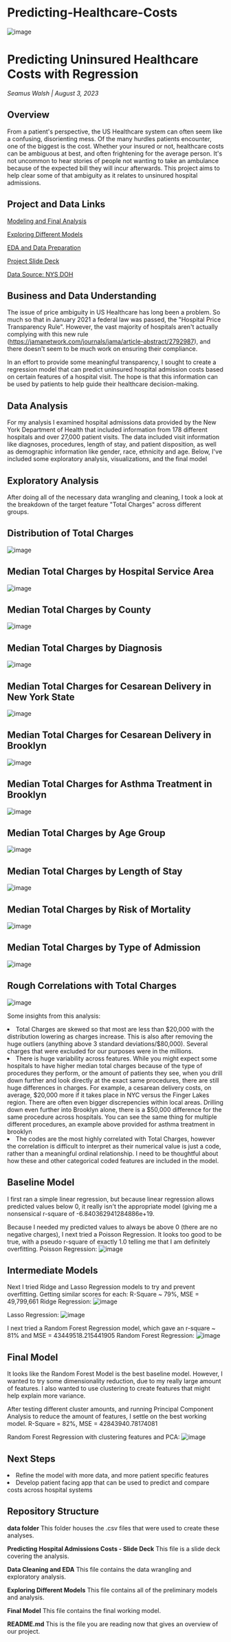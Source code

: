 # Predicting-Healthcare-Costs

![image](https://github.com/SeamusW/Predicting-Healthcare-Costs/assets/32468677/adaa4d70-3df9-4cd4-8cbb-0cf47e0b2caa)


# Predicting Uninsured Healthcare Costs with Regression
*Seamus Walsh |  August 3, 2023*

## Overview
From a patient's perspective, the US Healthcare system can often seem like a confusing, disorienting mess. Of the many hurdles patients encounter, one of the biggest is the cost. Whether your insured or not, healthcare costs can be ambiguous at best, and often frightening for the average person. It's not uncommon to hear stories of people not wanting to take an ambulance because of the expected bill they will incur afterwards. This project aims to help clear some of that ambiguity as it relates to unsinured hospital admissions.



## Project and Data Links
<a href="https://github.com/SeamusW/Predicting-Healthcare-Costs/blob/main/Final%20Model%20SW.ipynb">Modeling and Final Analysis</a>

<a href="https://github.com/SeamusW/Predicting-Healthcare-Costs/blob/main/Exploring%20Different%20Models%20SW.ipynb"> Exploring Different Models</a>

<a href="https://github.com/SeamusW/Predicting-Healthcare-Costs/blob/main/Data%20Cleaning%20and%20EDA%20SW.ipynb">EDA and Data Preparation</a>
 
<a href="https://github.com/SeamusW/Predicting-Healthcare-Costs/blob/main/Predicting%20Hospital%20Admission%20Costs.pdf">Project Slide Deck</a>

<a href="">Data Source: NYS DOH</a>


## Business and Data Understanding
The issue of price ambiguity in US Healthcare has long been a problem. So much so that in January 2021 a federal law was passed, the "Hospital Price Transparency Rule". However, the vast majority of hospitals aren't actually complying with this new rule (https://jamanetwork.com/journals/jama/article-abstract/2792987), and there doesn't seem to be much work on ensuring their compliance.

In an effort to provide some meaningful transparency, I sought to create a regression model that can predict uninsured hospital admission costs based on certain features of a hospital visit. The hope is that this information can be used by patients to help guide their healthcare decision-making.


## Data Analysis
For my analysis I examined hospital admissions data provided by the New York Department of Health that included information from 178 different hospitals and over 27,000 patient visits. The data included visit information like diagnoses, procedures, length of stay, and patient disposition, as well as demographic information like gender, race, ethnicity and age. Below, I've included some exploratory analysis, visualizations, and the final model



## Exploratory Analysis
After doing all of the necessary data wrangling and cleaning, I took a look at the breakdown of the target feature "Total Charges" across different groups.

## Distribution of Total Charges
![image](https://github.com/SeamusW/Predicting-Healthcare-Costs/assets/32468677/4483b9ca-ea16-4ced-a0f7-237eda81eef7)

## Median Total Charges by Hospital Service Area
![image](https://github.com/SeamusW/Predicting-Healthcare-Costs/assets/32468677/4c223cfc-5faf-4ecd-8030-09633d4a77cc)

## Median Total Charges by County
![image](https://github.com/SeamusW/Predicting-Healthcare-Costs/assets/32468677/79e54756-08ee-477b-a5a1-e81851676432)

## Median Total Charges by Diagnosis
![image](https://github.com/SeamusW/Predicting-Healthcare-Costs/assets/32468677/83f3608a-632c-48ab-aeea-7a4536eeedb5)

## Median Total Charges for Cesarean Delivery in New York State
![image](https://github.com/SeamusW/Predicting-Healthcare-Costs/assets/32468677/32f9b61a-278d-4f86-9180-b602b318ac84)

## Median Total Charges for Cesarean Delivery in Brooklyn
![image](https://github.com/SeamusW/Predicting-Healthcare-Costs/assets/32468677/11f7ac9a-9c16-4f62-a5a5-59fd3f5cc73f)

## Median Total Charges for Asthma Treatment in Brooklyn
![image](https://github.com/SeamusW/Predicting-Healthcare-Costs/assets/32468677/ab1c484d-5e3e-4beb-ad10-0c39289964a0)

## Median Total Charges by Age Group
![image](https://github.com/SeamusW/Predicting-Healthcare-Costs/assets/32468677/2817d35e-d463-4bd4-a81e-33ce94c4d0b6)

## Median Total Charges by Length of Stay
![image](https://github.com/SeamusW/Predicting-Healthcare-Costs/assets/32468677/05ac77a6-3271-435b-a32b-3fe2e73c6d9d)

## Median Total Charges by Risk of Mortality
![image](https://github.com/SeamusW/Predicting-Healthcare-Costs/assets/32468677/906f4476-0ff6-407a-b966-47a5cbde3e88)

## Median Total Charges by Type of Admission
![image](https://github.com/SeamusW/Predicting-Healthcare-Costs/assets/32468677/98af22a4-b97d-484d-b1e6-949f330b4fc8)

## Rough Correlations with Total Charges
![image](https://github.com/SeamusW/Predicting-Healthcare-Costs/assets/32468677/02a5ecaf-fc5d-4cd5-93e5-b1de06f5e775)


Some insights from this analysis:
<li> Total Charges are skewed so that most are less than $20,000 with the distribution lowering as charges increase. This is also after removing the huge outliers (anything above 3 standard deviations/$80,000). Several charges that were excluded for our purposes were in the millions.</li>

<li>There is huge variability across features. While you might expect some hospitals to have higher median total charges because of the type of procedures they perform, or the amount of patients they see, when you drill down further and look directly at the exact same procedures, there are still huge differences in charges. For example, a cesarean delivery costs, on average, $20,000 more if it takes place in NYC versus the Finger Lakes region. There are often even bigger discrepencies within local areas. Drilling down even further into Brooklyn alone, there is a $50,000 difference for the same procedure across hospitals. You can see the same thing for multiple different procedures, an example above provided for asthma treatment in brooklyn</li>

<li>The codes are the most highly correlated with Total Charges, however the correlation is difficult to interpret as their numerical value is just a code, rather than a meaningful ordinal relationship. I need to be thoughtful about how these and other categorical coded features are included in the model.</li>


## Baseline Model
I first ran a simple linear regression, but because linear regression allows predicted values below 0, it really isn't the appropriate model (giving me a nonsensical r-square of -6.840362941284886e+19.

Because I needed my predicted values to always be above 0 (there are no negative charges), I next tried a Poisson Regression. It looks too good to be true, with a pseudo r-square of exactly 1.0 telling me that I am definitely overfitting.
Poisson Regression:
![image](https://github.com/SeamusW/Predicting-Healthcare-Costs/assets/32468677/4f032c94-18e6-48dd-9500-7ffb6e005cce)


## Intermediate Models
Next I tried Ridge and Lasso Regression models to try and prevent overfitting. Getting similar scores for each: R-Square ~ 79%, MSE = 49,799,661
Ridge Regression:
![image](https://github.com/SeamusW/Predicting-Healthcare-Costs/assets/32468677/eb91ac86-ec37-497c-a36a-efa1a7dffd6a)

Lasso Regression:
![image](https://github.com/SeamusW/Predicting-Healthcare-Costs/assets/32468677/2e60e168-0e5f-4061-8541-40510fbbe584)

I next tried a Random Forest Regression model, which gave an r-square ~ 81% and MSE = 43449518.215441905
Random Forest Regression:
![image](https://github.com/SeamusW/Predicting-Healthcare-Costs/assets/32468677/7a9ec967-f2fd-4a8d-ad41-b9ff89834b22)


## Final Model
It looks like the Random Forest Model is the best baseline model. However, I wanted to try some dimensionality reduction, due to my really large amount of features. I also wanted to use clustering to create features that might help explain more variance.

After testing different cluster amounts, and running Principal Component Analysis to reduce the amount of features, I settle on the best working model. R-Square = 82%, MSE = 42843940.78174081

Random Forest Regression with clustering features and PCA:
![image](https://github.com/SeamusW/Predicting-Healthcare-Costs/assets/32468677/5ecf5793-099f-41a8-a0e1-c89c3a97573f)


## Next Steps
<li> Refine the model with more data, and more patient specific features
<li> Develop patient facing app that can be used to predict and compare costs across hospital systems


## Repository Structure
  <b>data folder</b> This folder houses the .csv files that were used to create these analyses.
  
  <b>Predicting Hospital Admissions Costs - Slide Deck</b> This file is a slide deck covering the analysis.

  <b>Data Cleaning and EDA</b> This file contains the data wrangling and exploratory analysis.

  <b>Exploring Different Models</b> This file contains all of the preliminary models and analysis.

  <b>Final Model</b> This file contains the final working model.
  
  
  <b>README.md</b> This is the file you are reading now that gives an overview of our project.

